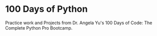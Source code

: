 # 100 Days of Python

Practice work and Projects from Dr. Angela Yu's 100 Days of Code: The Complete Python Pro Bootcamp.
